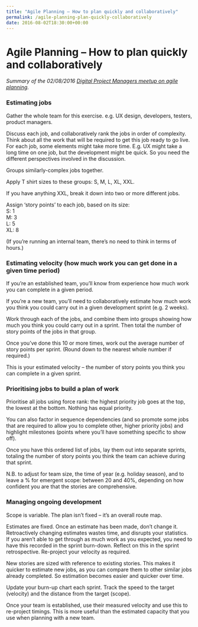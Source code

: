 ```yaml
---
title: "Agile Planning – How to plan quickly and collaboratively"
permalink: /agile-planning-plan-quickly-collaboratively
date: 2016-08-02T18:30:00+00:00
---
```


# Agile Planning – How to plan quickly and collaboratively

*Summary of the 02/08/2016 [Digital Project Managers meetup on agile planning](http://www.meetup.com/london-digital-project-managers/events/232052078/).*

### Estimating jobs

Gather the whole team for this exercise. e.g. UX design, developers, testers, product managers.

Discuss each job, and collaboratively rank the jobs in order of complexity.  
Think about all the work that will be required to get this job ready to go live.  
For each job, some elements might take more time. E.g. UX might take a long time on one job, but the development might be quick. So you need the different perspectives involved in the discussion.

Groups similarly-complex jobs together.

Apply T shirt sizes to these groups: S, M, L, XL, XXL.

If you have anything XXL, break it down into two or more different jobs.

Assign ‘story points’ to each job, based on its size:  
S: 1  
M: 3  
L: 5  
XL: 8

(If you’re running an internal team, there’s no need to think in terms of hours.)

### Estimating velocity (how much work you can get done in a given time period)

If you’re an established team, you’ll know from experience how much work you can complete in a given period.

If you’re a new team, you’ll need to collaboratively estimate how much work you think you could carry out in a given development sprint (e.g. 2 weeks).

Work through each of the jobs, and combine them into groups showing how much you think you could carry out in a sprint. Then total the number of story points of the jobs in that group.

Once you’ve done this 10 or more times, work out the average number of story points per sprint. (Round down to the nearest whole number if required.)

This is your estimated velocity – the number of story points you think you can complete in a given sprint.

### Prioritising jobs to build a plan of work

Prioritise all jobs using force rank: the highest priority job goes at the top, the lowest at the bottom. Nothing has equal priority.

You can also factor in sequence dependencies (and so promote some jobs that are required to allow you to complete other, higher priority jobs) and highlight milestones (points where you’ll have something specific to show off).

Once you have this ordered list of jobs, lay them out into separate sprints, totaling the number of story points you think the team can achieve during that sprint.

N.B. to adjust for team size, the time of year (e.g. holiday season), and to leave a % for emergent scope: between 20 and 40%, depending on how confident you are that the stories are comprehensive.

### Managing ongoing development

Scope is variable. The plan isn’t fixed – it’s an overall route map.

Estimates are fixed. Once an estimate has been made, don’t change it. Retroactively changing estimates wastes time, and disrupts your statistics.  
If you aren’t able to get through as much work as you expected, you need to have this recorded in the sprint burn-down. Reflect on this in the sprint retrospective. Re-project your velocity as required.

New stories are sized with reference to existing stories. This makes it quicker to estimate new jobs, as you can compare them to other similar jobs already completed. So estimation becomes easier and quicker over time.

Update your burn-up chart each sprint. Track the speed to the target (velocity) and the distance from the target (scope).

Once your team is established, use their measured velocity and use this to re-project timings. This is more useful than the estimated capacity that you use when planning with a new team.